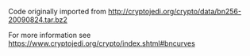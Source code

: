 Code originally imported from http://cryptojedi.org/crypto/data/bn256-20090824.tar.bz2

For more information see https://www.cryptojedi.org/crypto/index.shtml#bncurves
